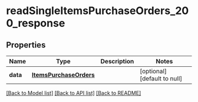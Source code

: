 # readSingleItemsPurchaseOrders_200_response

## Properties
Name | Type | Description | Notes
------------ | ------------- | ------------- | -------------
**data** | [**ItemsPurchaseOrders**](.md) |  | [optional] [default to null]

[[Back to Model list]](../README.md#documentation-for-models) [[Back to API list]](../README.md#documentation-for-api-endpoints) [[Back to README]](../README.md)


